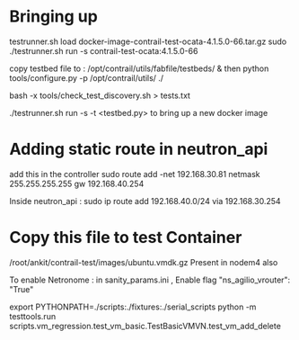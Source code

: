 # Bringing up

testrunner.sh load docker-image-contrail-test-ocata-4.1.5.0-66.tar.gz
sudo ./testrunner.sh run -s contrail-test-ocata:4.1.5.0-66

copy testbed file to : /opt/contrail/utils/fabfile/testbeds/
& then python tools/configure.py -p /opt/contrail/utils/ ./


bash -x tools/check_test_discovery.sh > tests.txt

./testrunner.sh run -s -t <testbed.py> <contrail-test docker image> 
to bring up a new docker image

# Adding static route in neutron_api

add this in the controller
sudo route add -net 192.168.30.81<IP of neturon api>  netmask 255.255.255.255 gw 192.168.40.254

Inside neutron_api  : sudo ip route add 192.168.40.0/24 via 192.168.30.254

# Copy this file to test Container

/root/ankit/contrail-test/images/ubuntu.vmdk.gz
Present in nodem4 also

To enable Netronome : in sanity_params.ini  , Enable flag "ns_agilio_vrouter": "True"


export PYTHONPATH=./scripts:./fixtures:./serial_scripts
python -m testtools.run scripts.vm_regression.test_vm_basic.TestBasicVMVN.test_vm_add_delete

